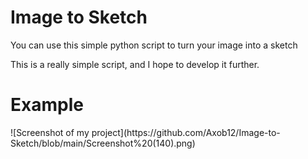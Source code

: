 # Image to Sketch

You can use this simple python script to turn your image into a sketch

This is a really simple script, and I hope to develop it further.

<h1> Example </h1>
![Screenshot of my project](https://github.com/Axob12/Image-to-Sketch/blob/main/Screenshot%20(140).png)

